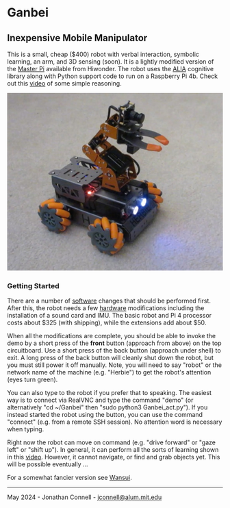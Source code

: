 # Ganbei
## Inexpensive Mobile Manipulator

This is a small, cheap ($400) robot with verbal interaction, symbolic learning, an arm, and 3D sensing (soon). It is a lightly modified version of the [Master Pi](https://www.hiwonder.com/products/masterpi?variant=39783006994519) available from Hiwonder. The robot uses the [ALIA](https://github.com/jconnell11/ALIA) cognitive library along with Python support code to run on a Raspberry Pi 4b. Check out this [video](https://youtu.be/qWLANb0PmbM) of some simple reasoning.

![Herbie robot](Herbie.jpg)

### Getting Started

There are a number of [software](doc/software.md) changes that should be performed first. After this, the robot needs a few [hardware](doc/hardware.md) modifications including the installation of a sound card and IMU. The basic robot and Pi 4 processor costs about $325 (with shipping), while the extensions add about $50.

When all the modifications are complete, you should be able to invoke the demo by a short press of the __front__ button (approach from above) on the top circuitboard. Use a short press of the back button (approach under shell) to exit. A long press of the back button will cleanly shut down the robot, but you must still power it off manually. Note, you will need to say "robot" or the network name of the machine (e.g. "Herbie") to get the robot's attention (eyes turn green). 

You can also type to the robot if you prefer that to speaking. The easiest way is to connect via RealVNC and type the command "demo" (or alternatively "cd ~/Ganbei" then "sudo python3 Ganbei_act.py"). If you instead started the robot using the button, you can use the command "connect" (e.g. from a remote SSH session). No attention word is necessary when typing.

Right now the robot can move on command (e.g. "drive forward" or "gaze left" or "shift up"). In general, it can perform all the sorts of learning shown in this [video](https://youtu.be/EjzdjWy3SKM). However, it cannot navigate, or find and grab objects yet. This will be possible eventually ...

For a somewhat fancier version see [Wansui](https://github.com/jconnell11/Wansui).

---

May 2024 - Jonathan Connell - jconnell@alum.mit.edu



